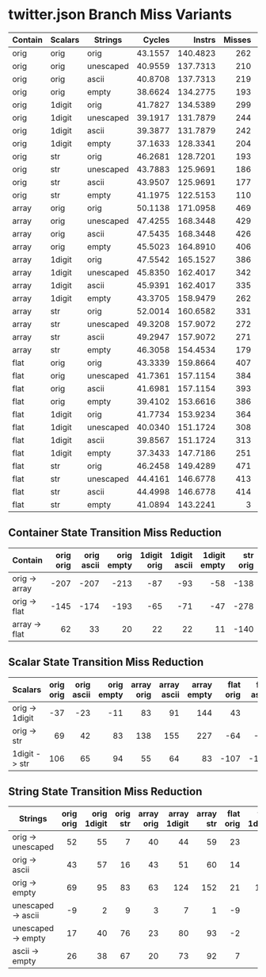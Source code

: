 
# twitter.json Branch Miss Variants

| Contain | Scalars | Strings   |  Cycles |   Instrs | Misses | Docs/sec |
|---------|---------|-----------|--------:|---------:|-------:|---------:|
| orig    | orig    | orig      | 43.1557 | 140.4823 |    262 |   5051.3 |
| orig    | orig    | unescaped | 40.9559 | 137.7313 |    210 |   5251.4 |
| orig    | orig    | ascii     | 40.8708 | 137.7313 |    219 |   5420.6 |
| orig    | orig    | empty     | 38.6624 | 134.2775 |    193 |   5634.1 |
| orig    | 1digit  | orig      | 41.7827 | 134.5389 |    299 |   5171.5 |
| orig    | 1digit  | unescaped | 39.1917 | 131.7879 |    244 |   5394.8 |
| orig    | 1digit  | ascii     | 39.3877 | 131.7879 |    242 |   5560.8 |
| orig    | 1digit  | empty     | 37.1633 | 128.3341 |    204 |   5796.6 |
| orig    | str     | orig      | 46.2681 | 128.7201 |    193 |   4816.3 |
| orig    | str     | unescaped | 43.7883 | 125.9691 |    186 |   5022.5 |
| orig    | str     | ascii     | 43.9507 | 125.9691 |    177 |   5147.6 |
| orig    | str     | empty     | 41.1975 | 122.5153 |    110 |   5397.7 |
| array   | orig    | orig      | 50.1138 | 171.0958 |    469 |   4548.1 |
| array   | orig    | unescaped | 47.4255 | 168.3448 |    429 |   4738.2 |
| array   | orig    | ascii     | 47.5435 | 168.3448 |    426 |   4851.1 |
| array   | orig    | empty     | 45.5023 | 164.8910 |    406 |   5006.6 |
| array   | 1digit  | orig      | 47.5542 | 165.1527 |    386 |   4693.9 |
| array   | 1digit  | unescaped | 45.8350 | 162.4017 |    342 |   4862.4 |
| array   | 1digit  | ascii     | 45.9391 | 162.4017 |    335 |   4973.8 |
| array   | 1digit  | empty     | 43.3705 | 158.9479 |    262 |   5205.8 |
| array   | str     | orig      | 52.0014 | 160.6582 |    331 |   4416.4 |
| array   | str     | unescaped | 49.3208 | 157.9072 |    272 |   4604.5 |
| array   | str     | ascii     | 49.2947 | 157.9072 |    271 |   4728.9 |
| array   | str     | empty     | 46.3058 | 154.4534 |    179 |   4967.3 |
| flat    | orig    | orig      | 43.3339 | 159.8664 |    407 |   5049.4 |
| flat    | orig    | unescaped | 41.7361 | 157.1154 |    384 |   5188.4 |
| flat    | orig    | ascii     | 41.6981 | 157.1154 |    393 |   5330.9 |
| flat    | orig    | empty     | 39.4102 | 153.6616 |    386 |   5570.0 |
| flat    | 1digit  | orig      | 41.7734 | 153.9234 |    364 |   5180.8 |
| flat    | 1digit  | unescaped | 40.0340 | 151.1724 |    308 |   5343.7 |
| flat    | 1digit  | ascii     | 39.8567 | 151.1724 |    313 |   5507.9 |
| flat    | 1digit  | empty     | 37.3433 | 147.7186 |    251 |   5781.1 |
| flat    | str     | orig      | 46.2458 | 149.4289 |    471 |   4821.1 |
| flat    | str     | unescaped | 44.4161 | 146.6778 |    413 |   4985.2 |
| flat    | str     | ascii     | 44.4998 | 146.6778 |    414 |   5102.1 |
| flat    | str     | empty     | 41.0894 | 143.2241 |      3 |   5419.1 |

## Container State Transition Miss Reduction

| Contain       | orig orig | orig ascii | orig empty | 1digit orig | 1digit ascii | 1digit empty | str orig | str ascii | str empty |
|---------------|----------:|-----------:|-----------:|------------:|-------------:|-------------:|---------:|----------:|----------:|
| orig -> array |      -207 |       -207 |       -213 |         -87 |          -93 |          -58 |     -138 |       -94 |       -69 |
| orig -> flat  |      -145 |       -174 |       -193 |         -65 |          -71 |          -47 |     -278 |      -237 |       107 |
| array -> flat |        62 |         33 |         20 |          22 |           22 |           11 |     -140 |      -143 |       176 |

## Scalar State Transition Miss Reduction

| Scalars        | orig orig | orig ascii | orig empty | array orig | array ascii | array empty | flat orig | flat ascii | flat empty |
|----------------|----------:|-----------:|-----------:|-----------:|------------:|------------:|----------:|-----------:|-----------:|
| orig -> 1digit |       -37 |        -23 |        -11 |         83 |          91 |         144 |        43 |         80 |        135 |
| orig -> str    |        69 |         42 |         83 |        138 |         155 |         227 |       -64 |        -21 |        383 |
| 1digit -> str  |       106 |         65 |         94 |         55 |          64 |          83 |      -107 |       -101 |        248 |

## String State Transition Miss Reduction

| Strings            | orig orig | orig 1digit | orig str | array orig | array 1digit | array str | flat orig | flat 1digit | flat str |
|--------------------|----------:|------------:|---------:|-----------:|-------------:|----------:|----------:|------------:|---------:|
| orig -> unescaped  |        52 |          55 |        7 |         40 |           44 |        59 |        23 |          56 |       58 |
| orig -> ascii      |        43 |          57 |       16 |         43 |           51 |        60 |        14 |          51 |       57 |
| orig -> empty      |        69 |          95 |       83 |         63 |          124 |       152 |        21 |         113 |      468 |
| unescaped -> ascii |        -9 |           2 |        9 |          3 |            7 |         1 |        -9 |          -5 |       -1 |
| unescaped -> empty |        17 |          40 |       76 |         23 |           80 |        93 |        -2 |          57 |      410 |
| ascii -> empty     |        26 |          38 |       67 |         20 |           73 |        92 |         7 |          62 |      411 |
